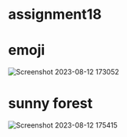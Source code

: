 # assignment18
# emoji
![Screenshot 2023-08-12 173052](https://github.com/lianarafi/python-class/assets/137832350/3ac2d2ad-8064-4fd7-8738-fea470481928)
# sunny forest
![Screenshot 2023-08-12 175415](https://github.com/lianarafi/python-class/assets/137832350/e31bfe7f-777e-4929-9a17-4bd8eebbc95b)
